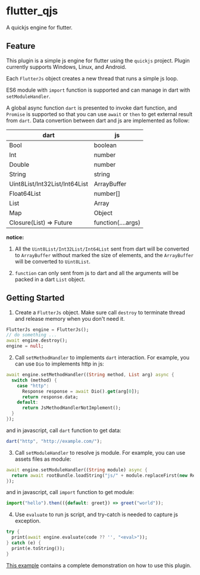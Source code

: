 <!--
 * @Description: 
 * @Author: ekibun
 * @Date: 2020-08-08 08:16:50
 * @LastEditors: ekibun
 * @LastEditTime: 2020-08-27 20:55:04
-->
# flutter_qjs

A quickjs engine for flutter.

## Feature

This plugin is a simple js engine for flutter using the `quickjs` project. Plugin currently supports Windows, Linux, and Android.

Each `FlutterJs` object creates a new thread that runs a simple js loop. 

ES6 module with `import` function is supported and can manage in dart with `setModuleHandler`.

A global async function `dart` is presented to invoke dart function, and `Promise` is supported so that you can use `await` or `then` to get external result from `dart`. Data convertion between dart and js are implemented as follow:

| dart | js |
| --- | --- |
| Bool | boolean |
| Int | number |
| Double | number |
| String | string |
| Uint8List/Int32List/Int64List | ArrayBuffer |
| Float64List | number[] |
| List | Array |
| Map | Object |
| Closure(List) => Future | function(....args) |

**notice:**
1. All the `Uint8List/Int32List/Int64List` sent from dart will be converted to `ArrayBuffer` without marked the size of elements, and the `ArrayBuffer` will be converted to `Uint8List`.

2. `function` can only sent from js to dart and all the arguments will be packed in a dart `List` object.

## Getting Started

1. Create a `FlutterJs` object. Make sure call `destroy` to terminate thread and release memory when you don't need it.

```dart
FlutterJs engine = FlutterJs();
// do something ...
await engine.destroy();
engine = null;
```

2. Call `setMethodHandler` to implements `dart` interaction. For example, you can use `Dio` to implements http in js:

```dart
await engine.setMethodHandler((String method, List arg) async {
  switch (method) {
    case "http":
      Response response = await Dio().get(arg[0]);
      return response.data;
    default:
      return JsMethodHandlerNotImplement();
  }
});
```

and in javascript, call `dart` function to get data:

```javascript
dart("http", "http://example.com/");
```

3. Call `setModuleHandler` to resolve js module. For example, you can use assets files as module:

```dart
await engine.setModuleHandler((String module) async {
  return await rootBundle.loadString("js/" + module.replaceFirst(new RegExp(r".js$"), "") + ".js");
});
```

and in javascript, call `import` function to get module:

```javascript
import("hello").then(({default: greet}) => greet("world"));
```

4. Use `evaluate` to run js script, and try-catch is needed to capture js exception.

```dart
try {
  print(await engine.evaluate(code ?? '', "<eval>"));
} catch (e) {
  print(e.toString());
}
```

[This example](example/lib/main.dart) contains a complete demonstration on how to use this plugin.
